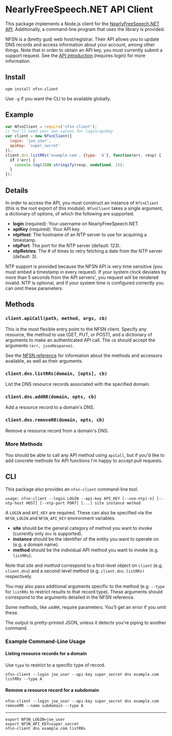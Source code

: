 NearlyFreeSpeech.NET API Client
===

This package implements a Node.js client for the [NearlyFreeSpeech.NET](https://www.nearlyfreespeech.net/)
[API](https://members.nearlyfreespeech.net/wiki/API/Introduction). Additionally, a command-line program
that uses the library is provided.

NFSN is a (bretty gud) web host/registrar. Their API allows you to update DNS records and access
information about your account, among other things. Note that in order to obtain an API key, you
must currently submit a support request. See the
[API introduction](https://members.nearlyfreespeech.net/wiki/API/Introduction) (requires login) for more information.

Install
---

    npm install nfsn-client

Use `-g` if you want the CLI to be available globally.

Example
---

```js
var NfsnClient = require('nfsn-client');
// You'll need your own values for login/apiKey
var client = new NfsnClient({
  login: 'joe_user',
  apiKey: 'super_secret'
});
client.dns.listRRs('example.com', {type: 'A'}, function(err, resp) {
  if (!err) {
    console.log(JSON.stringify(resp, undefined, 2));
  }
});
```

Details
---

In order to access the API, you must construct an instance of `NfsnClient` (this is the
root export of this module). `NfsnClient` takes a single argument, a dictionary of options,
of which the following are supported:

- **login** (required): Your username on NearlyFreeSpeech.NET.
- **apiKey** (required): Your API key.
- **ntpHost**: The hostname of an NTP server to use for acquiring a timestamp.
- **ntpPort**: The port for the NTP server (default: 123).
- **ntpRetries**: The # of times to retry fetching a date from the NTP server (default: 3).

NTP support is provided because the NFSN API is very time sensitive (you must embed a
timestamp in every request). If your system clock deviates by more than 5 seconds from
the API servers', you request will be rendered invalid. NTP is optional, and if your
system time is configured correctly you can omit these parameters.

Methods
---

### `client.apiCall(path, method, args, cb)`

This is the most flexible entry point to the NFSN client. Specify any resource,
the method to use (GET, PUT, or POST), and a dictionary of arguments to make an
authenticated API call. The `cb` should accept the arguments `(err, jsonResponse)`.

See the [NFSN reference](https://members.nearlyfreespeech.net/wiki/API/Reference) for
information about the methods and accessors available, as well as their arguments.

### `client.dns.listRRs(domain, [opts], cb)`

List the DNS resource records associated with the specified domain.

### `client.dns.addRR(domain, opts, cb)`

Add a resource record to a domain's DNS.

### `client.dns.removeRR(domain, opts, cb)`

Remove a resource record from a domain's DNS.

### More Methods

You should be able to call any API method using `apiCall`, but if you'd like
to add concrete methods for API functions I'm happy to accept pull requests.

CLI
---

This package also provides an `nfsn-client` command-line tool.

    usage: nfsn-client --login LOGIN --api-key API_KEY [--use-ntp|-n] [--ntp-host HOST] [--ntp-port PORT] [...] site instance method

A `LOGIN` and `API_KEY` are required. These can also be specified via the
`NFSN_LOGIN` and `NFSN_API_KEY` environment variables.

- **site** should be the general category of method you want to invoke (currently only `dns`
  is supported).
- **instance** should be the identifier of the entity you want to operate on (e.g. a domain name).
- **method** should be the individual API method you want to invoke (e.g. `listRRs`).

Note that _site_ and _method_ correspond to a first-level object on `client` (e.g. `client.dns`)
and a second-level method (e.g. `client.dns.listRRs)` respectively.

You may also pass additional arguments specific to the method (e.g. `--type` for `listRRs` to
restrict results to that record type). These arguments should correspond to the arguments
detailed in the NFSN reference.

Some methods, like `addRR`, require parameters. You'll get an error if you omit these.

The output is pretty-printed JSON, unless it detects you're piping to another command.

### Example Command-Line Usage

#### Listing resource records for a domain

Use `type` to restrict to a specific type of record.

    nfsn-client --login joe_user --api-key super_secret dns example.com listRRs --type A

#### Remove a resource record for a subdomain

    nfsn-client --login joe_user --api-key super_secret dns example.com removeRR --name subdomain --type A

---

    export NFSN_LOGIN=joe_user
    export NFSN_API_KEY=super_secret
    nfsn-client dns example.com listRRs

